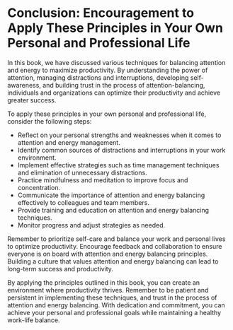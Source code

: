 Conclusion: Encouragement to Apply These Principles in Your Own Personal and Professional Life
==============================================================================================

In this book, we have discussed various techniques for balancing attention and energy to maximize productivity. By understanding the power of attention, managing distractions and interruptions, developing self-awareness, and building trust in the process of attention-balancing, individuals and organizations can optimize their productivity and achieve greater success.

To apply these principles in your own personal and professional life, consider the following steps:

* Reflect on your personal strengths and weaknesses when it comes to attention and energy management.
* Identify common sources of distractions and interruptions in your work environment.
* Implement effective strategies such as time management techniques and elimination of unnecessary distractions.
* Practice mindfulness and meditation to improve focus and concentration.
* Communicate the importance of attention and energy balancing effectively to colleagues and team members.
* Provide training and education on attention and energy balancing techniques.
* Monitor progress and adjust strategies as needed.

Remember to prioritize self-care and balance your work and personal lives to optimize productivity. Encourage feedback and collaboration to ensure everyone is on board with attention and energy balancing principles. Building a culture that values attention and energy balancing can lead to long-term success and productivity.

By applying the principles outlined in this book, you can create an environment where productivity thrives. Remember to be patient and persistent in implementing these techniques, and trust in the process of attention and energy balancing. With dedication and commitment, you can achieve your personal and professional goals while maintaining a healthy work-life balance.
